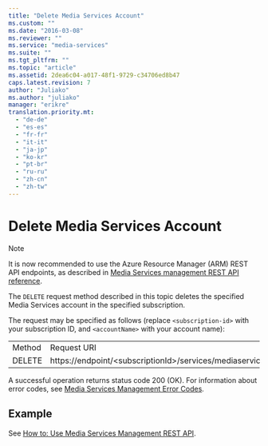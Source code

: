```yaml
---
title: "Delete Media Services Account"
ms.custom: ""
ms.date: "2016-03-08"
ms.reviewer: ""
ms.service: "media-services"
ms.suite: ""
ms.tgt_pltfrm: ""
ms.topic: "article"
ms.assetid: 2dea6c04-a017-48f1-9729-c34706ed8b47
caps.latest.revision: 7
author: "Juliako"
ms.author: "juliako"
manager: "erikre"
translation.priority.mt:
  - "de-de"
  - "es-es"
  - "fr-fr"
  - "it-it"
  - "ja-jp"
  - "ko-kr"
  - "pt-br"
  - "ru-ru"
  - "zh-cn"
  - "zh-tw"
---
```

# Delete Media Services Account

> [!NOTE]
>  It is now recommended to use  the Azure Resource Manager (ARM) REST API endpoints, as described in [Media Services management REST API reference](xref:management.azure.com.media.mediaservice). 

 The `DELETE` request method described in this topic deletes the specified Media Services account in the specified subscription.  

 The request may be specified as follows (replace `<subscription-id>` with your subscription ID, and `<accountName>` with your account name):  

|||  
|-|-|  
|Method|Request URI|  
|DELETE|https://endpoint/\<subscriptionId>/services/mediaservices/Accounts/\<accountName>|  

 A successful operation returns status code 200 (OK). For information about error codes, see [Media Services Management Error Codes](media-services-management-error-codes.md).  

## Example  

See [How to: Use Media Services Management REST API](how-to-use-media-services-management-rest-api.md).  
